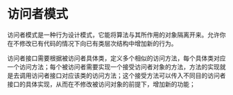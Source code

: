 # 访问者模式
访问者模式是一种行为设计模式，它能将算法与其所作用的对象隔离开来。允许你在不修改已有代码的情况下向已有类层次结构中增加新的行为。

访问者接口需要根据被访问者具体类，定义多个相似的访问方法，每个具体类对应一个访问方法；每个被访问者需要实现一个接受访问者对象的方法，方法的实现就是去调用访问者接口对应该类的访问方法；这个接受方法可以传入不同目的访问者接口的具体实现，从而在不修改被访问对象的前提下，增加新的功能；